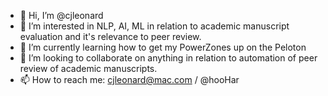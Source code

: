 - 👋 Hi, I’m @cjleonard
- 👀 I’m interested in NLP, AI, ML in relation to academic manuscript evaluation and it's relevance to peer review.
- 🌱 I’m currently learning how to get my PowerZones up on the Peloton
- 💞️ I’m looking to collaborate on anything in relation to automation of peer review of academic manuscripts.
- 📫 How to reach me: cjleonard@mac.com / @hooHar

<!---
cjleonard/cjleonard is a ✨ special ✨ repository because its `README.md` (this file) appears on your GitHub profile.
You can click the Preview link to take a look at your changes.
--->
